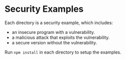 # Security Examples

Each directory is a security example, which includes:

- an insecure program with a vulnerability.
- a malicious attack that exploits the vulnerability.
- a secure version without the vulnerability.

Run `npm install` in each directory to setup the examples.
